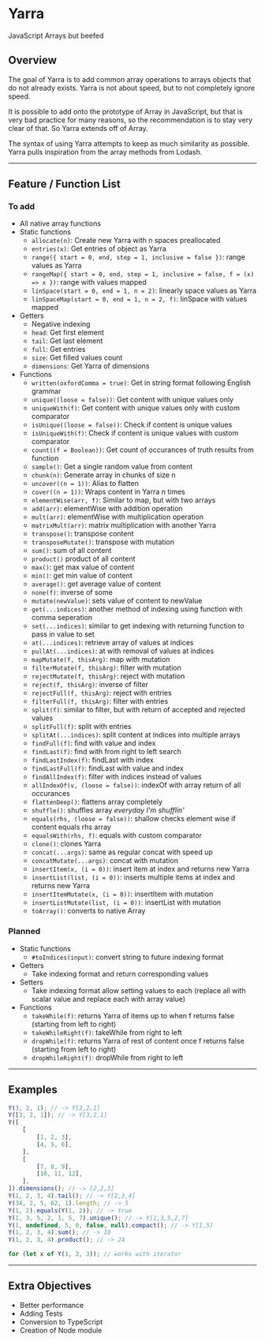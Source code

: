 # Yarra

JavaScript Arrays but beefed

## Overview

The goal of Yarra is to add common array operations to arrays objects that do not already exists. Yarra is not about speed, but to not completely ignore speed.

It is possible to add onto the prototype of Array in JavaScript, but that is very bad practice for many reasons, so the recommendation is to stay very clear of that. So Yarra extends off of Array.

The syntax of using Yarra attempts to keep as much similarity as possible. Yarra pulls inspiration from the array methods from Lodash.

---

## Feature / Function List
### To add
* All native array functions
* Static functions
    * `allocate(n)`: Create new Yarra with n spaces preallocated
    * `entries(x)`: Get entries of object as Yarra
    * `range({ start = 0, end, step = 1, inclusive = false })`: range values as Yarra
    * `rangeMap({ start = 0, end, step = 1, inclusive = false, f = (x) => x })`: range with values mapped
    * `linSpace(start = 0, end = 1, n = 2)`: linearly space values as Yarra
    * `linSpaceMap(start = 0, end = 1, n = 2, f)`: linSpace with values mapped
* Getters
    * Negative indexing
    * `head`: Get first element
    * `tail`: Get last element
    * `full`: Get entries
    * `size`: Get filled values count
    * `dimensions`: Get Yarra of dimensions
* Functions
    * `written(oxfordComma = true)`: Get in string format following English grammar
    * `unique((loose = false))`: Get content with unique values only
    * `uniqueWith(f)`: Get content with unique values only with custom comparator
    * `isUnique((loose = false))`: Check if content is unique values
    * `isUniqueWith(f)`: Check if content is unique values with custom comparator
    * `count((f = Boolean))`: Get count of occurances of truth results from function
    * `sample()`: Get a single random value from content
    * `chunk(n)`: Generate array in chunks of size n
    * `uncover((n = 1))`: Alias to flatten
    * `cover((n = 1))`: Wraps content in Yarra n times
    * `elementWise(arr, f)`: Similar to map, but with two arrays
    * `add(arr)`: elementWise with addition operation
    * `mult(arr)`: elementWise with multiplication operation
    * `matrixMult(arr)`: matrix multiplication with another Yarra
    * `transpose()`: transpose content
    * `transposeMutate()`: transpose with mutation
    * `sum()`: sum of all content
    * `product()` product of all content
    * `max()`: get max value of content
    * `min()`: get min value of content
    * `average()`: get average value of content
    * `none(f)`: inverse of some
    * `mutate(newValue)`: sets value of content to newValue
    * `get(...indices)`: another method of indexing using function with comma seperation
    * `set(...indices)`: similar to get indexing with returning function to pass in value to set
    * `at(...indices)`: retrieve array of values at indices
    * `pullAt(...indices)`: at with removal of values at indices
    * `mapMutate(f, thisArg)`: map with mutation
    * `filterMutate(f, thisArg)`: filter with mutation
    * `rejectMutate(f, thisArg)`: reject with mutation
    * `reject(f, thisArg)`: inverse of filter
    * `rejectFull(f, thisArg)`: reject with entries
    * `filterFull(f, thisArg)`: filter with entries
    * `split(f)`: similar to filter, but with return of accepted and rejected values
    * `splitFull(f)`: split with entries
    * `splitAt(...indices)`: split content at indices into multiple arrays
    * `findFull(f)`: find with value and index
    * `findLast(f)`: find with from right to left search
    * `findLastIndex(f)`: findLast with index
    * `findLastFull(f)`: findLast with value and index
    * `findAllIndex(f)`: filter with indices instead of values
    * `allIndexOf(v, (loose = false))`: indexOf with array return of all occurances
    * `flattenDeep()`: flattens array completely
    * `shuffle()`: shuffles array *everyday I'm shufflin'*
    * `equals(rhs, (loose = false))`: shallow checks element wise if content equals rhs array
    * `equalsWith(rhs, f)`: equals with custom comparator
    * `clone()`: clones Yarra
    * `concat(...args)`: same as regular concat with speed up
    * `concatMutate(...args)`: concat with mutation
    * `insertItem(x, (i = 0))`: insert item at index and returns new Yarra
    * `insertList(list, (i = 0))`: inserts multiple items at index and returns new Yarra
    * `insertItemMutate(x, (i = 0))`: insertItem with mutation
    * `insertListMutate(list, (i = 0))`: insertList with mutation
    * `toArray()`: converts to native Array
### Planned
* Static functions
    * `#toIndices(input)`: convert string to future indexing format
* Getters
    * Take indexing format and return corresponding values
* Setters
    * Take indexing format allow setting values to each (replace all with scalar value and replace each with array value) 
* Functions
    * `takeWhile(f)`: returns Yarra of items up to when f returns false (starting from left to right)
    * `takeWhileRight(f)`: takeWhile from right to left
    * `dropWhile(f)`: returns Yarra of rest of content once f returns false (starting from left to right)
    * `dropWhileRight(f)`: dropWhile from right to left

---

## Examples

```javascript
Y(3, 2, 1); // -> Y[3,2,1]
Y([3, 2, 1]); // -> Y[3,2,1]
Y([
    [
        [1, 2, 3],
        [4, 5, 6],
    ],
    [
        [7, 8, 9],
        [10, 11, 12],
    ],
]).dimensions(); // -> [2,2,3]
Y(1, 2, 3, 4).tail(); // -> Y[2,3,4]
Y(34, 2, 5, 62, 1).length; // -> 5
Y(1, 2).equals(Y(1, 2)); // -> true
Y(1, 3, 5, 2, 1, 5, 7).unique(); // -> Y[1,3,5,2,7]
Y(1, undefined, 5, 0, false, null).compact(); // -> Y[1,5]
Y(1, 2, 3, 4).sum(); // -> 10
Y(1, 2, 3, 4).product(); // -> 24

for (let x of Y(1, 2, 3)); // works with iterator
```

---

## Extra Objectives

-   Better performance
-   Adding Tests
-   Conversion to TypeScript
-   Creation of Node module
